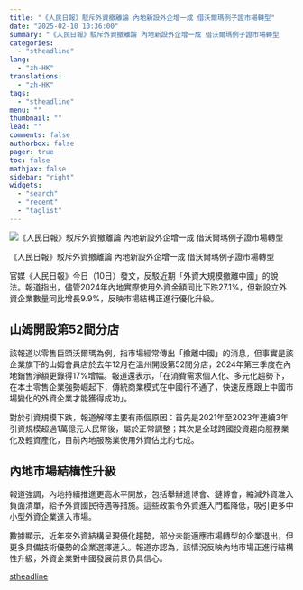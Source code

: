 ```yaml
---
title: "《人民日報》駁斥外資撤離論 內地新設外企增一成 借沃爾瑪例子證市場轉型"
date: "2025-02-10 10:36:00"
summary: "《人民日報》駁斥外資撤離論 內地新設外企增一成 借沃爾瑪例子證市場轉型       官媒《人..."
categories:
  - "stheadline"
lang:
  - "zh-HK"
translations:
  - "zh-HK"
tags:
  - "stheadline"
menu: ""
thumbnail: ""
lead: ""
comments: false
authorbox: false
pager: true
toc: false
mathjax: false
sidebar: "right"
widgets:
  - "search"
  - "recent"
  - "taglist"
---
```


![《人民日報》駁斥外資撤離論 內地新設外企增一成 借沃爾瑪例子證市場轉型](https://image.stheadline.com/f/680p0/0x0/100/none/4a952a354f160e61282d5dd6d229e531/stheadline/inewsmedia/20250210/_2025021010301370373.jpg)

《人民日報》駁斥外資撤離論 內地新設外企增一成 借沃爾瑪例子證市場轉型




官媒《人民日報》今日（10日）發文，反駁近期「外資大規模撤離中國」的說法。報道指出，儘管2024年內地實際使用外資金額同比下跌27.1%，但新設立外資企業數量同比增長9.9%，反映市場結構正進行優化升級。

山姆開設第52間分店
----------

該報道以零售巨頭沃爾瑪為例，指市場經常傳出「撤離中國」的消息，但事實是該企業旗下的山姆會員店於去年12月在溫州開設第52間分店，2024年第三季度在內地銷售淨額更錄得17%增幅。報道還表示，「在消費需求個人化、多元化趨勢下，在本土零售企業強勢崛起下，傳統商業模式在中國行不通了，快速反應跟上中國市場變化的外資企業才能獲得成功」。

對於引資規模下跌，報道解釋主要有兩個原因：首先是2021年至2023年連續3年引資規模超過1萬億元人民幣後，屬於正常調整；其次是全球跨國投資趨向服務業化及輕資產化，目前內地服務業使用外資佔比約七成。

內地市場結構性升級
---------

報道強調，內地持續推進更高水平開放，包括舉辦進博會、鏈博會，縮減外資准入負面清單，給予外資國民待遇等措施。這些政策令外資進入門檻降低，吸引更多中小型外資企業進入市場。

數據顯示，近年來外資結構呈現優化趨勢，部分未能適應市場轉型的企業退出，但更多具備技術優勢的企業選擇進入。報道亦認為，該情況反映內地市場正進行結構性升級，外資企業對中國發展前景仍具信心。

[stheadline](https://std.stheadline.com/realtime/article/2051819/即時-財經-人民日報-駁斥外資撤離論-內地新設外企增一成-借沃爾瑪例子證市場轉型)
